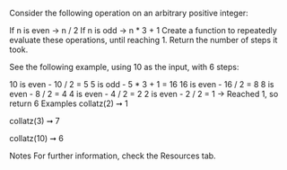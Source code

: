 Consider the following operation on an arbitrary positive integer:

If n is even -> n / 2
If n is odd -> n * 3 + 1
Create a function to repeatedly evaluate these operations, until reaching 1. Return the number of steps it took.

See the following example, using 10 as the input, with 6 steps:

10 is even - 10 / 2 = 5
5 is odd - 5 * 3 + 1 = 16
16 is even - 16 / 2 = 8
8 is even - 8 / 2 = 4
4 is even - 4 / 2 = 2
2 is even - 2 / 2 = 1 -> Reached 1, so return 6
Examples
collatz(2) ➞ 1

collatz(3) ➞ 7

collatz(10) ➞ 6

Notes
For further information, check the Resources tab.